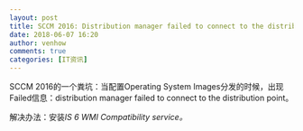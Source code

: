 ```yaml
---
layout: post
title: SCCM 2016: Distribution manager failed to connect to the distribution point
date: 2018-06-07 16:20
author: venhow
comments: true
categories: [IT资讯]
---
```

SCCM 2016的一个粪坑：当配置Operating System Images分发的时候，出现Failed信息：distribution manager failed to connect to the distribution point。

解决办法：安装<em>IS 6 WMI Compatibility service。</em>
